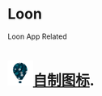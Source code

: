 # Loon
Loon App Related


# <img src="https://raw.githubusercontent.com/RainyMoment/Loon/main/Images/Icon_Clover.png" width="50" height="50"/>[自制图标][1].

[1]: https://github.com/RainyMoment/Loon/tree/main/Images
